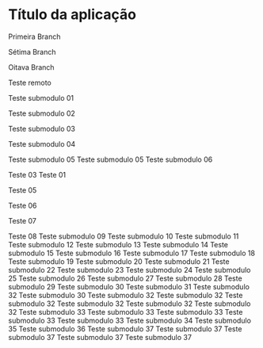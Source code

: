 Título da aplicação
=

Primeira Branch

Sétima Branch

Oitava Branch

Teste remoto

Teste submodulo 01

Teste submodulo 02

Teste submodulo 03

Teste submodulo 04

Teste submodulo 05
Teste submodulo 05
Teste submodulo 06

Teste 03
Teste 01

Teste 05

Teste 06

Teste 07

Teste 08
Teste submodulo 09
Teste submodulo 10
Teste submodulo 11
Teste submodulo 12
Teste submodulo 13
Teste submodulo 14
Teste submodulo 15
Teste submodulo 16
Teste submodulo 17
Teste submodulo 18
Teste submodulo 19
Teste submodulo 20
Teste submodulo 21
Teste submodulo 22
Teste submodulo 23
Teste submodulo 24
Teste submodulo 25
Teste submodulo 26
Teste submodulo 27
Teste submodulo 28
Teste submodulo 29
Teste submodulo 30
Teste submodulo 31
Teste submodulo 32
Teste submodulo 30
Teste submodulo 32
Teste submodulo 32
Teste submodulo 32
Teste submodulo 32
Teste submodulo 32
Teste submodulo 32
Teste submodulo 33
Teste submodulo 33
Teste submodulo 33
Teste submodulo 33
Teste submodulo 33
Teste submodulo 34
Teste submodulo 35
Teste submodulo 36
Teste submodulo 37
Teste submodulo 37
Teste submodulo 37
Teste submodulo 37
Teste submodulo 37
